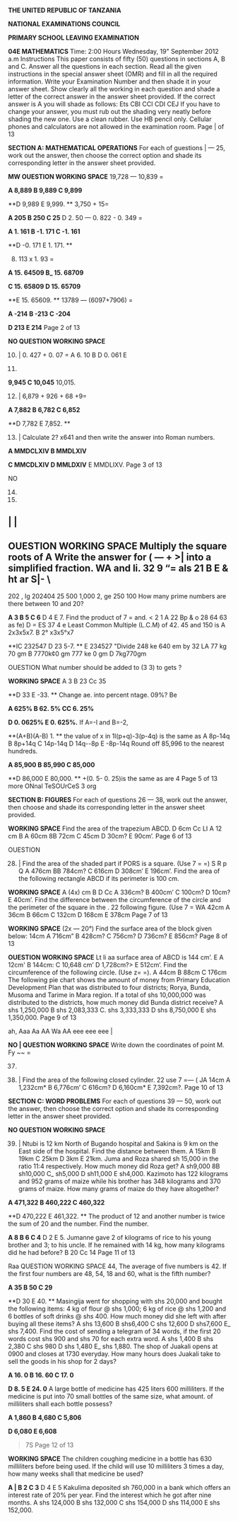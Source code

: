 **THE UNITED REPUBLIC OF TANZANIA**

**NATIONAL EXAMINATIONS COUNCIL**

**PRIMARY SCHOOL LEAVING EXAMINATION**

**04E MATHEMATICS**
Time: 2:00 Hours Wednesday, 19" September 2012 a.m
Instructions
This paper consists of fifty (50) questions in sections A, B and C.
Answer all the questions in each section.
Read all the given instructions in the special answer sheet (OMR) and fill in all the required information.
Write your Examination Number and then shade it in your answer sheet.
Show clearly all the working in each question and shade a letter of the correct answer in the answer sheet provided. If the correct answer is A you will shade as follows:
Ets CBI CCI CDI CEJ
If you have to change your answer, you must rub out the shading very neatly before shading the new one. Use a clean rubber.
Use HB pencil only.
Cellular phones and calculators are not allowed in the examination room.
Page | of 13

**SECTION A: MATHEMATICAL OPERATIONS**
For each of guestions | — 25, work out the answer, then choose the correct option and shade its corresponding letter in the answer sheet provided.

**MW OUESTION WORKING SPACE**
19,728 — 10,839 =

**A 8,889 B 9,889 C 9,899**

**D 9,989 E 9,999. **
3,750 + 15=

**A 205 B 250 C 25**
   D 2. 50
— 0. 822 - 0. 349 =

**A 1. 161 B -1. 171 C -1. 161**

**D -0. 171 E 1. 171. **

8. 113 x 1. 93 =

**A 15. 64509 B_ 15. 68709**

**C 15. 65809 D 15. 65709**

**E 15. 65609. **
13789 — (6097+7906) =

**A -214 B -213 C -204**

**D 213 E 214**
Page 2 of 13

**NO QUESTION WORKING SPACE**

10. | 0. 427 + 0. 07 =
   A 6. 10 B
   D 0. 061 E

11.

**9,945 C 10,045**
10,015.

12. | 6,879 + 926 + 68 +9=

**A 7,882 B 6,782 C 6,852**

**D 7,782 E 7,852. **

13. | Calculate 2? x641 and then write the answer into
Roman numbers.

**A MMDCLXIV B MMDLXIV**

**C MMCDLXIV D MMLDXIV**
   E MMDLIXV.
Page 3 of 13

NO

14.

19. 
|
|
-

**OUESTION WORKING SPACE**
Multiply the square roots of
A
Write the answer for ( — + >| into a simplified fraction.
WA and li.
32 9
“=
als
21 B
E
& ht ar S|-
\
-
202
, lg 202404
25 500 1,000
2, ge
250 100
How many prime numbers are there between
10 and 20?

**A 3 B 5 C 6**
   D 4 E 7. Find the product of 7 = and.
< 2 1
   A 22 Bp & o
28 64 63
as fe)
   D = ES
37 4
e Least Common Multiple (L.C.M) of 42. 
45 and 150 is
   A 2x3x5x7. B 2° x3x5°x7

**IC 232547 D 23 5-7. **
   E 234527
"Divide 248 ke 640 em by 32
LA
77 kg 70 gm B 7770k¢0 gm
777 ke 0 gm D 7kg770gm

OUESTION
What number should be added to (3 3) to gets ?

**WORKING SPACE**
   A 3 B 23 Cc 35

**D 33 E -33. **
Change ae. into percent ntage.
09%? Be

**A 625% B 62. 5% CC 6. 25%**

**D 0. 0625% E 0. 625%.**
If A=-l and B=-2,

**(A+B)(A-B) 1. **
the value of x in
1l(p+q)-3(p-4q) is the same as
   A 8p-14q B 8p+14q
   C 14p-14q D 14q--8p
   E -8p-14q
Round off 85,996 to the nearest hundreds.

**A 85,900 B 85,990 C 85,000**

**D 86,000 E 80,000. **
+(0. 5- 0. 25)is the same as are
4
Page 5 of 13
more ONnal TeSOUrCeS 3 org

**SECTION B: FIGURES**
For each of questions 26 — 38, work out the answer, then choose and shade its corresponding letter in the answer sheet provided.

**WORKING SPACE**
Find the area of the trapezium ABCD.
   D 6cm Cc
LI
   A 12 cm B
   A 60cm 8B 72cm C 45cm
   D 30cm? E 90cm’.
Page 6 of 13

OUESTION

28. | Find the area of the shaded part if PORS is a square. (Use 7 = =)
S R
p Q
   A 476cm BB 784cm? C 616cm
   D 308cm’ E 196cm’.
Find the area of the following rectangle ABCD if its perimeter is 100 cm.

**WORKING SPACE**
   A (4x) cm B
   D Cc
   A 336cm? B 400cm’ C 100cm?
   D 10cm? E 40cm’.
Find the difference between the circumference of the circle and the perimeter of the square in the
. 22
following figure. (Use 7 = WA
42cm
   A 36cm B 66cm C 132cm
   D 168cm E 378cm
Page 7 of 13

**WORKING SPACE**
(2x — 20°)
Find the surface area of the block given below:
14cm
   A 716cm” B 428cm? C 756cm?
   D 736cm? E 856cm?
Page 8 of 13

**OUESTION WORKING SPACE**
Lt li aa surface area of ABCD is 144 cm’.
E
   A 12cm' B 144cm: C 10,648 cm’
   D 1,728cm?> E 512cm’.
Find the circumference of the following circle.
(Use z= =).
   A 44cm B 88cm C 176cm
The following pie chart shows the amount of money from Primary Education Development Plan that was distributed to four districts; Rorya,
Bunda, Musoma and Tarime in Mara region. If a total of shs 10,000,000 was distributed to the districts, how much money did Bunda district receive?
   A shs 1,250,000 B shs 2,083,333
C. shs 3,333,333 D shs 8,750,000
   E shs 1,350,000. Page 9 of 13

ah, Aaa Aa AA Wa AA eee eee eee
|

**NO | QUESTION WORKING SPACE**
Write down the coordinates of point M.
Fy ~~ =

37.

38. |
Find the area of the following closed cylinder.
22
use 7 =—
( JA
14cm
   A 1,232cm* B 6,776cm’ C 616cm?
   D 6,160cm* E 7,392cm?.
Page 10 of 13

**SECTION C: WORD PROBLEMS**
For each of questions 39 — 50, work out the answer, then choose the correct option and shade its corresponding letter in the answer sheet provided.

**NO QUESTION WORKING SPACE**

39. | Ntubi is 12 km North of Bugando hospital and
Sakina is 9 km on the East side of the hospital.
Find the distance between them.
   A 15km B 19km C 25km
   D 3km E 21km.
Juma and Roza shared sh 15,000 in the ratio 11:4
respectively. How much money did Roza get?
   A sh9,000 8B sh10,000 C_ sh5,000
   D sh11,000 E sh4,000. Kazimoto has 122 kilograms and 952 grams of maize while his brother has 348 kilograms and
370 grams of maize. How many grams of maize do they have altogether?

**A 471,322 B 460,222 C 460,322**

**D 470,222 E 461,322. **
The product of 12 and another number is twice the sum of 20 and the number. Find the number.

**A 8 B 6 C 4**
   D 2 E 5. Jumanne gave 2 of kilograms of rice to his young brother and 3; to his uncle. If he remained with 14 kg, how many kilograms did he had before?
   B 20 Cc 14
Page 11 of 13

Raa QUESTION WORKING SPACE
44,
The average of five numbers is 42. If the first four numbers are 48, 54, 18 and 60, what is the fifth number?

**A 35 B 50 C 29**

**D 30 E 40. **
Masingija went for shopping with shs 20,000 and bought the following items: 4 kg of flour @ shs
1,000; 6 kg of rice @ shs 1,200 and 6 bottles of soft drinks @ shs 400. How much money did she left with after buying all these items?
   A shs 13,600 B shs6,400 C shs 12,600
   D shs7,600 E_ shs 7,400. Find the cost of sending a telegram of 34 words,
if the first 20 words cost shs 900 and shs 70 for each extra word.
   A shs 1,400 B shs 2,380 C shs 980
   D shs 1,480 E_ shs 1,880. The shop of Juakali opens at 0900 and closes at
1730 everyday. How many hours does Juakali take to sell the goods in his shop for 2 days?

**A 16. 0 B 16. 60 C 17. 0**

**D 8. 5 E 24. 0**
   A large bottle of medicine has 425 liters 600
milliliters. If the medicine is put into 70 small bottles of the same size, what amount. of milliliters shall each bottle possess?

**A 1,860 B 4,680 C 5,806**

**D 6,080 E 6,608**
> 7S
Page 12 of 13

**WORKING SPACE**
The children coughing medicine in a bottle has
630 milliliters before being used. If the child will use 10 milliliters 3 times a day, how many weeks shall that medicine be used?

**A | B 2 C 3**
   D 4 E 5
Kakulima deposited sh 760,000 in a bank which offers an interest rate of 20% per year. Find the interest which he got after nine months.
   A shs 124,000 B shs 132,000
   C shs 154,000 D shs 114,000
   E shs 152,000.